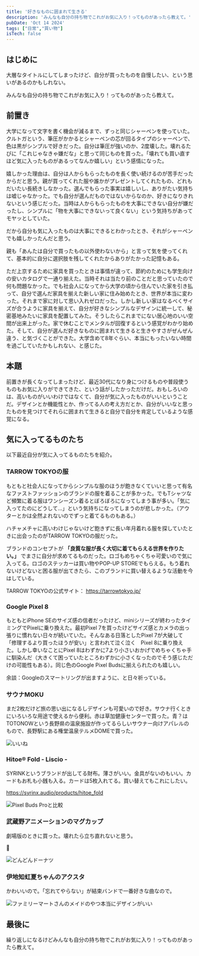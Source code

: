 ```yaml
---
title: '好きなものに囲まれて生きる'
description: 'みんなも自分の持ち物でこれがお気に入り！ってものがあったら教えて。'
pubDate: 'Oct 14 2024'
tags: ["日常","買い物"]
isTech: false
---
```


## はじめに

大層なタイトルにしてしまったけど、自分が買ったものを自慢したい、という思いがあるのかもしれない。

みんなも自分の持ち物でこれがお気に入り！ってものがあったら教えて。

## 前置き

大学になって文字を書く機会が減るまで、ずっと同じシャーペンを使っていた。クルトガという、筆圧がかかるとシャーペンの芯が回るタイプのシャーペンで、色は黒がシンプルで好きだった。自分は筆圧が強いのか、2度壊した。壊れるたびに「これじゃなきゃ嫌だな」と思って同じものを買った。「壊れても買い直すほど気に入ったものがあるってなんか嬉しい」という感情になった。

嬉しかった理由は、自分は人からもらったものを長く使い続けるのが苦手だったからだと思う。親が買ってくれた服や誰かがプレゼントしてくれたもの、どれもだいたい長続きしなかった。選んでもらった事実は嬉しいし、ありがたい気持ちは嘘じゃなかった。でも自分が選んだものではないからなのか、好きになりきれないという感じだった。当時は人からもらったものを大事にできない自分が嫌だったし、シンプルに「物を大事にできないって良くない」という気持ちがあってモヤッとしていた。

だから自分も気に入ったものは大事にできるとわかったとき、それがシャーペンでも嬉しかったんだと思う。

親も「あんたは自分で買ったもの以外使わないから」と言って気を使ってくれて、基本的に自分に選択肢を残してくれたからありがたかった記憶もある。

ただ上京するために家具を買ったときは事情が違って、節約のためにも学生向けの安いカタログで一通り揃えた。当時それは当たり前のことだと思っていたので何も問題なかった。でも社会人になってから大学の頃から住んでいた家を引き払って、自分で選んだ家具を揃えた新しい家に住み始めたとき、世界が本当に変わった。それまで家に対して思い入れゼロだった。しかし新しい家はなるべくサイズが合うように家具を揃えて、自分が好きなシンプルなデザインに統一して、秘密基地みたいに家具を配置してみた。そうしたらこれまでにない居心地のいい空間が出来上がった。家で休むことでメンタルが回復するという感覚がわかり始めた。そして、自分が選んだ好きなものに囲まれて生きると生きやすさがぜんぜん違う、と気づくことができた。大学含めて8年ぐらい、本当にもったいない時間を過ごしていたかもしれない、と感じた。

## 本題

前置きが長くなってしまったけど、最近30代になり身につけるものや普段使うものもお気に入りができてきた、という話がしたかっただけだ。おもしろいのは、高いものがいいわけではなくて、自分が気に入ったものがいいということだ。デザインとか機能性とか、作ってる人の考え方だとか、自分がいいなと思ったものを見つけてそれらに囲まれて生きると自分で自分を肯定しているような感覚になる。

## 気に入ってるものたち

以下最近自分が気に入ってるものたちを紹介。

### TARROW TOKYOの服

もともと社会人になってからシンプルな服のほうが飽きなくていいと思って有名なファストファッションのブランドの服を着ることが多かった。でもTシャツなど頻繁に着る服はワンシーズン着るとぼろぼろになってしまう事が多い。「気に入ってたのにどうして…」という気持ちになってしまうのが悲しかった。（アウターとかは全然よれないのでずっと着てるものもある。）

ハチャメチャに高いわけじゃないけど飽きずに長い年月着れる服を探していたときに出会ったのがTARROW TOKYOの服だった。

ブランドのコンセプトが **「良質な服が長く大切に着てもらえる世界を作りたい。」** でまさに自分が求めてるものだった。ロゴもめちゃくちゃ可愛いので気に入ってる。ロゴのステッカーは買い物やPOP-UP STOREでもらえる。もう着れないけどないと困る服が出てきたら、このブランドに買い替えるような活動を今はしている。

TARROW TOKYOの公式サイト： https://tarrowtokyo.jp/

### Google Pixel 8

もともとiPhone SEのサイズ感の信者だったけど、miniシリーズが終わったタイミングでPixelに乗り換えた。最初Pixel 7を買ったけどサイズ感とカメラの出っ張りに慣れない日々が続いていた。そんなある日落としたPixel 7が大破して「修理するより買ったほうが安い」と言われて泣く泣く　Pixel 8に乗り換えた。しかし幸いなことにPixel 8はわずかに7より小さいおかげでめちゃくちゃ手に馴染んだ（大きくて困っていたところわずかに小さくなったのでそう感じただけの可能性もある）。同じ色のGoogle Pixel Budsに揃えられたのも嬉しい。

余談：Googleのスマートリングが出ますように、と日々祈っている。

### サウナMOKU

まだ2枚だけど旅の思い出になるしデザインも可愛いので好き。サウナ行くときにいろいろな用途で使えるから便利。赤は草加健康センターで買った。青？はTOTONOWという長野県の温泉施設が作ってるらしいサウナー向けアパレルのもので、長野駅にある権堂温泉テルメDOMEで買った。

![いいね](/2024-10-14-what-your-favourite-things/01.jpg)

### Hitoe® Fold - Liscio -

SYRINKというブランドが出してる財布。薄さがいい。金具がないのもいい。カードもお札も小銭も入る。カードは5枚入れてる。買い替えてもこれにしたい。

https://syrinx.audio/products/hitoe_fold

![Pixel Buds Proと比較](/2024-10-14-what-your-favourite-things/02.jpg)

### 武蔵野アニメーションのマグカップ

劇場版のときに買った。壊れたら立ち直れないと思う。

🍩

![どんどんドーナツ](/2024-10-14-what-your-favourite-things/03.jpg)

### 伊地知虹夏ちゃんのアクスタ

かわいいので。「忘れてやらない」が結束バンドで一番好きな曲なので。

![ファミリーマートさんのメイドのやつ本当にデザインがいい](/2024-10-14-what-your-favourite-things/04.jpg)

## 最後に

繰り返しになるけどみんなも自分の持ち物でこれがお気に入り！ってものがあったら教えて。
